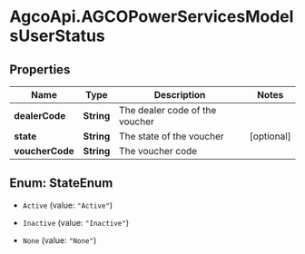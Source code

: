 # AgcoApi.AGCOPowerServicesModelsUserStatus

## Properties

Name | Type | Description | Notes
------------ | ------------- | ------------- | -------------
**dealerCode** | **String** | The dealer code of the voucher | 
**state** | **String** | The state of the voucher | [optional] 
**voucherCode** | **String** | The voucher code | 



## Enum: StateEnum


* `Active` (value: `"Active"`)

* `Inactive` (value: `"Inactive"`)

* `None` (value: `"None"`)




